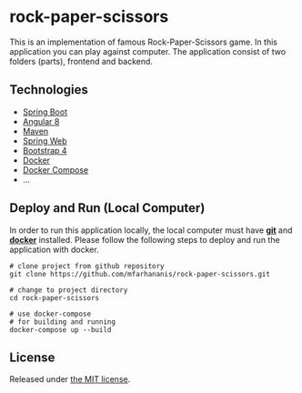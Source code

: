 # rock-paper-scissors
This is an implementation of famous Rock-Paper-Scissors game. In this application you can play against computer. The application consist of two folders (parts), frontend and backend.

## Technologies

* [Spring Boot](http://projects.spring.io/spring-boot/)
* [Angular 8](https://angular.io/)
* [Maven](http://maven.apache.org/)
* [Spring Web](http://spring.io/guides/gs/rest-service/)
* [Bootstrap 4](https://getbootstrap.com/docs/4.0/getting-started/introduction/)
* [Docker](https://www.docker.com/)
* [Docker Compose](https://docs.docker.com/compose/)
* ...

## Deploy and Run (Local Computer)
In order to run this application locally, the local computer must have **[git](https://git-scm.com/downloads)** and **[docker](https://www.docker.com/get-started)** installed. Please follow the following steps to deploy and run the application with docker.

```
# clone project from github repository
git clone https://github.com/mfarhananis/rock-paper-scissors.git

# change to project directory
cd rock-paper-scissors

# use docker-compose
# for building and running
docker-compose up --build

```

## License

Released under [the MIT license](LICENSE).
